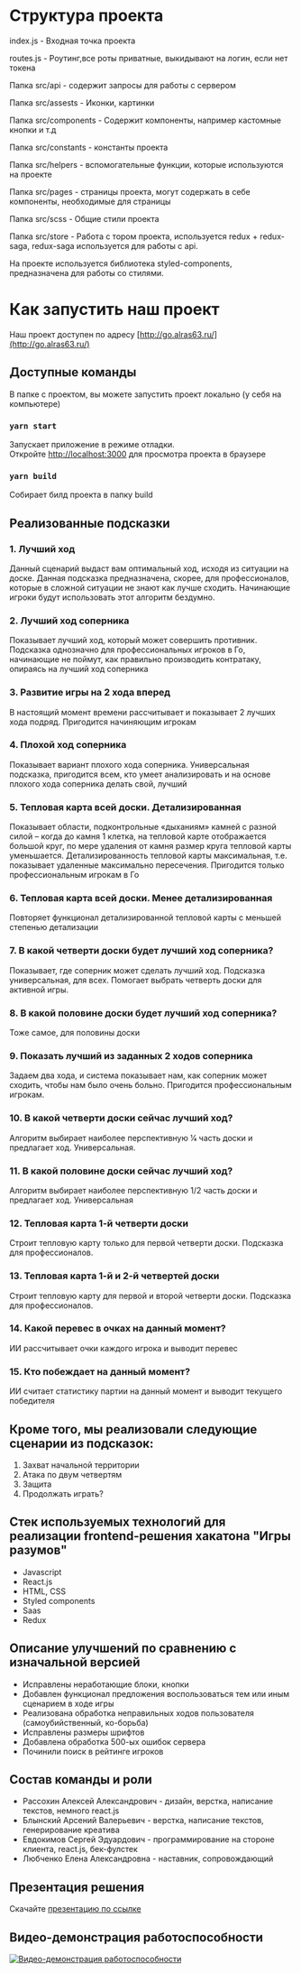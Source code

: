 # Структура проекта
index.js - Входная точка проекта 

routes.js - Роутинг,все роты приватные, выкидывают на логин, если нет токена

Папка src/api - содержит запросы для работы с сервером

Папка src/assests - Иконки, картинки 

Папка src/components -  Содержит компоненты, например кастомные кнопки и т.д

Папка src/constants -  константы проекта

Папка src/helpers - вспомогательные функции, которые используются на проекте

Папка src/pages - страницы проекта, могут содержать в себе компоненты, необходимые для страницы

Папка src/scss - Общие стили проекта

Папка src/store - Работа с тором проекта, используется redux + redux-saga, redux-saga используется для работы с api.

На проекте используется библиотека styled-components, предназначена для работы со стилями. 

# Как запустить наш проект

Наш проект доступен по адресу [http://go.alras63.ru/](http://go.alras63.ru/)

## Доступные команды

В папке с проектом, вы можете запустить проект локально (у себя на компьютере)

### `yarn start`

Запускает приложение в режиме отладки.\
Откройте [http://localhost:3000](http://localhost:3000) для просмотра проекта в браузере

### `yarn build`

Собирает билд проекта в папку build


## Реализованные подсказки
### 1. Лучший ход
Данный сценарий выдаст вам оптимальный ход, исходя из ситуации на доске. Данная
подсказка предназначена, скорее, для профессионалов, которые в сложной ситуации не знают как
лучше сходить. Начинающие игроки будут использовать этот алгоритм бездумно.
### 2. Лучший ход соперника
Показывает лучший ход, который может совершить противник. Подсказка однозначно для
профессиональных игроков в Го, начинающие не поймут, как правильно производить
контратаку, опираясь на лучший ход соперника
### 3. Развитие игры на 2 хода вперед
В настоящий момент времени рассчитывает и показывает 2 лучших хода подряд.
Пригодится начиняющим игрокам
### 4. Плохой ход соперника
Показывает вариант плохого хода соперника. Универсальная подсказка, пригодится всем,
кто умеет анализировать и на основе плохого хода соперника делать свой, лучший
### 5. Тепловая карта всей доски. Детализированная
Показывает области, подконтрольные «дыханиям» камней с разной силой – когда до
камня 1 клетка, на тепловой карте отображается большой круг, по мере удаления от камня
размер круга тепловой карты уменьшается. Детализированность тепловой карты
максимальная, т.е. показывает удаленные максимально пересечения. Пригодится только
профессиональным игрокам в Го

### 6. Тепловая карта всей доски. Менее детализированная
Повторяет функционал детализированной тепловой карты с меньшей степенью
детализации
### 7. В какой четверти доски будет лучший ход соперника?
Показывает, где соперник может сделать лучший ход. Подсказка универсальная, для всех.
Помогает выбрать четверть доски для активной игры.
### 8. В какой половине доски будет лучший ход соперника?
Тоже самое, для половины доски
### 9. Показать лучший из заданных 2 ходов соперника
Задаем два хода, и система показывает нам, как соперник может сходить, чтобы нам было
очень больно. Пригодится профессиональным игрокам.
### 10. В какой четверти доски сейчас лучший ход?
Алгоритм выбирает наиболее перспективную 1⁄4 часть доски и предлагает ход.
Универсальная.
### 11. В какой половине доски сейчас лучший ход?
Алгоритм выбирает наиболее перспективную 1/2 часть доски и предлагает ход.
Универсальная
### 12. Тепловая карта 1-й четверти доски
Строит тепловую карту только для первой четверти доски. Подсказка для профессионалов.
### 13. Тепловая карта 1-й и 2-й четвертей доски
Строит тепловую карту для первой и второй четверти доски. Подсказка для
профессионалов.
### 14. Какой перевес в очках на данный момент?
ИИ рассчитывает очки каждого игрока и выводит перевес
### 15. Кто побеждает на данный момент?
ИИ считает статистику партии на данный момент и выводит текущего победителя

## Кроме того, мы реализовали следующие сценарии из подсказок:
1. Захват начальной территории
2. Атака по двум четвертям
3. Защита
4. Продолжать играть?

## Стек используемых технологий для реализации frontend-решения хакатона "Игры разумов"

+ Javascript
+ React.js
+ HTML, CSS
+ Styled components
+ Saas
+ Redux

## Описание улучшений по сравнению с изначальной версией

+ Исправлены неработающие блоки, кнопки
+ Добавлен функционал предложения воспользоваться тем или иным сценарием в ходе игры
+ Реализована обработка неправильных ходов пользователя (самоубийственный, ко-борьба)
+ Исправлены размеры шрифтов
+ Добавлена обработка 500-ых ошибок сервера
+ Починили поиск в рейтинге игроков

## Состав команды и роли

+ Рассохин Алексей Александрович - дизайн, верстка, написание текстов, немного react.js
+ Блынский Арсений Валерьевич - верстка, написание текстов, генерирование креатива
+ Евдокимов Сергей Эдуардович - программирование на стороне клиента, react.js, бек-фулстек
+ Любченко Елена Александровна - наставник, сопровождающий

## Презентация решения
Скачайте [презентацию по ссылке](https://drive.google.com/file/d/1kh1KT-SWENw-3rmLKGUcfRJSygtw1vXR/view?usp=sharing)

## Видео-демонстрация работоспособности
[![Видео-демонстрация работоспособности](https://img.youtube.com/vi/IA1haUe_OL8/maxresdefault.jpg)](https://www.youtube.com/watch?v=IA1haUe_OL8)